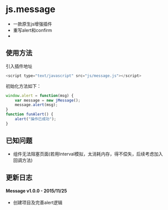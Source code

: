 # js.message
* 一款原生js增强插件
* 重写alert和confirm
*

## 使用方法
引入插件地址
```javascript
<script type="text/javascript" src="js/message.js"></script>
```
初始化方法如下：
```javascript
window.alert = function(msg) {
    var message = new jMessage();
    message.alert(msg);
}
function funAlert() {
    alert("操作已成功");
}
```
## 已知问题
* 组件无法阻塞页面(若用Interval模拟，太消耗内存，得不偿失，后续考虑加入回调方法)

## 更新日志
#### Message v1.0.0 - 2015/11/25
* 创建项目及完善alert逻辑
